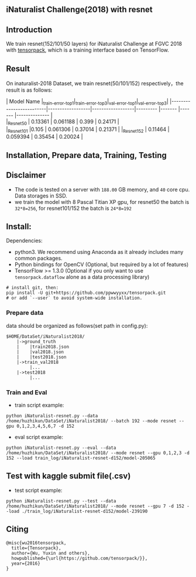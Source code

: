 ## iNaturalist Challenge(2018) with resnet

## Introduction
We train resnet(152/101/50 layers) for iNaturalist Challenge at FGVC 2018 with [tensorpack](https://github.com/ppwwyyxx/tensorpack#toc0), which is a training interface based on TensorFlow.

## Result 
On inaturalist-2018 Dataset, we train resnet(50/101/152) respectively，the result is as follows:

|         Model Name                                               |<sub>train-error-top1</sub>|<sub>train-error-top3</sub>|<sub>val-error-top1</sub>|<sub>val-error-top3</sub>|
|-------------------------|------------------|------------------|---------          |-------         |-------         |--------------         |   
|<sub>Resnet50 </sub>      | 0.13361             | 0.061188            |   0.399           | 0.24171          |   
|<sub>Resnet101</sub>   |0.105 | 0.061306     |   0.37014           | 0.21371          |
|<sub>Resnet152</sub>   | 0.11464        | 0.059394      |   0.35454           | 0.20024          |

## Installation, Prepare data, Training, Testing

## Disclaimer
* The code is tested on a server with `188.00` GB memory, and `40` core cpu. Data storages in SSD.
* we train the model with 8 Pascal Titian XP gpu, for resnet50 the batch is `32*8=256`, for resnet101/152 the batch is `24*8=192`

## Install:
Dependencies:
+ python3. We recommend using Anaconda as it already includes many common packages.
+ Python bindings for OpenCV (Optional, but required by a lot of features)
+ TensorFlow >= 1.3.0 (Optional if you only want to use `tensorpack.dataflow` alone as a data processing library)
```
# install git, then:
pip install -U git+https://github.com/ppwwyyxx/tensorpack.git
# or add `--user` to avoid system-wide installation.
```

### Prepare data
data should be organized as follows(set path in config.py):
```
$HOME/DataSet/iNaturalist2018/
    |->ground_truth
    |    |train2018.json
    |    |val2018.json
    |    |test2018.json
    |->train_val2018
    	 |...
    |->test2018
         |...
```

### Train and Eval
* train script example:
```
python iNaturalist-resnet.py --data /home/huzhikun/DataSet/iNaturalist2018/ --batch 192 --mode resnet --gpu 0,1,2,3,4,5,6,7 -d 152
```
* eval script example:
```
python iNaturalist-resnet.py --eval --data /home/huzhikun/DataSet/iNaturalist2018/ --mode resnet --gpu 0,1,2,3 -d 152 --load train_log/iNaturalist-resnet-d152/model-205065
```

## Test with kaggle submit file(.csv)
* test script example:
```
python iNaturalist-resnet.py --test --data /home/huzhikun/DataSet/iNaturalist2018/ --mode resnet --gpu 7 -d 152 --load ./train_log/iNaturalist-resnet-d152/model-239190
```

## Citing
```
@misc{wu2016tensorpack,
  title={Tensorpack},
  author={Wu, Yuxin and others},
  howpublished={\url{https://github.com/tensorpack/}},
  year={2016}
}
```
